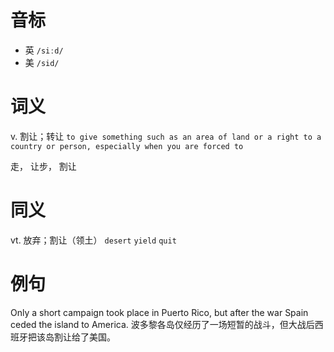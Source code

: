 # 音标

- 英 `/siːd/`
- 美 `/sid/`

# 词义

v. 割让；转让
`to give something such as an area of land or a right to a country or person, especially when you are forced to`



走， 让步， 割让

# 同义

vt. 放弃；割让（领土）
`desert` `yield` `quit`

# 例句

Only a short campaign took place in Puerto Rico, but after the war Spain ceded the island to America.
波多黎各岛仅经历了一场短暂的战斗，但大战后西班牙把该岛割让给了美国。


